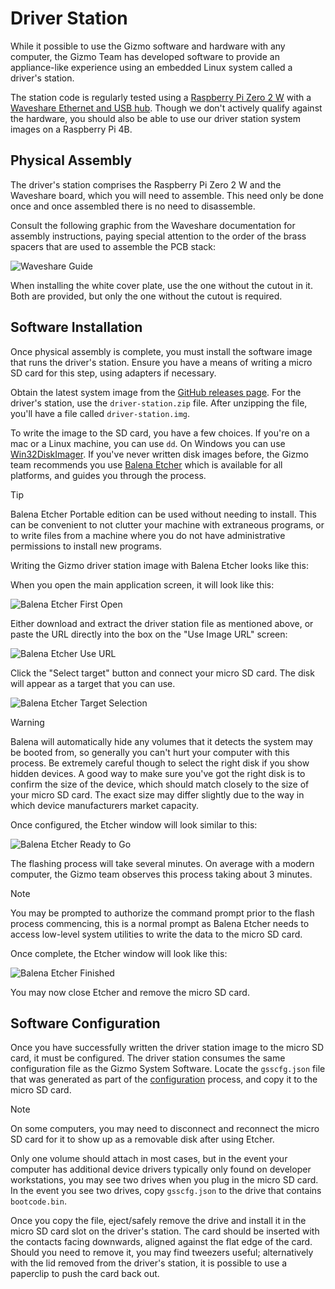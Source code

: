 # Driver Station

While it possible to use the Gizmo software and hardware with any
computer, the Gizmo Team has developed software to provide an
appliance-like experience using an embedded Linux system called a
driver's station.

The station code is regularly tested using a [Raspberry Pi Zero 2
W](https://www.pishop.us/product/raspberry-pi-zero-2-w/) with a
[Waveshare Ethernet and USB
hub](https://www.waveshare.com/product/eth-usb-hub-box.htm).  Though
we don't actively qualify against the hardware, you should also be
able to use our driver station system images on a Raspberry Pi 4B.

## Physical Assembly

The driver's station comprises the Raspberry Pi Zero 2 W and the
Waveshare board, which you will need to assemble.  This need only be
done once and once assembled there is no need to disassemble.

Consult the following graphic from the Waveshare documentation for
assembly instructions, paying special attention to the order of the
brass spacers that are used to assemble the PCB stack:

![Waveshare Guide](/img/ETH-USB-HUB-BOX-Assembly.jpg)

When installing the white cover plate, use the one without the cutout
in it.  Both are provided, but only the one without the cutout is
required.

## Software Installation

Once physical assembly is complete, you must install the software
image that runs the driver's station.  Ensure you have a means of
writing a micro SD card for this step, using adapters if necessary.

Obtain the latest system image from the [GitHub releases
page](https://github.com/gizmo-platform/gizmo/releases/).  For the
driver's station, use the `driver-station.zip` file.  After unzipping
the file, you'll have a file called `driver-station.img`.

To write the image to the SD card, you have a few choices.  If you're
on a mac or a Linux machine, you can use `dd`.  On Windows you can use
[Win32DiskImager](https://win32diskimager.org/).  If you've never
written disk images before, the Gizmo team recommends you use [Balena
Etcher](https://etcher.balena.io/) which is available for all
platforms, and guides you through the process.

> [!TIP]
>
> Balena Etcher Portable edition can be used without needing to
> install.  This can be convenient to not clutter your machine with
> extraneous programs, or to write files from a machine where you do
> not have administrative permissions to install new programs.

Writing the Gizmo driver station image with Balena Etcher looks like
this:

When you open the main application screen, it will look like this:

![Balena Etcher First Open](/img/balena_opened.png)

Either download and extract the driver station file as mentioned
above, or paste the URL directly into the box on the "Use Image URL"
screen:

![Balena Etcher Use URL](/img/balena_urlconf.png)

Click the "Select target" button and connect your micro SD card.  The
disk will appear as a target that you can use.

![Balena Etcher Target Selection](/img/balena_target.png)

> [!WARNING]
>
> Balena will automatically hide any volumes that it detects the
> system may be booted from, so generally you can't hurt your computer
> with this process.  Be extremely careful though to select the right
> disk if you show hidden devices.  A good way to make sure you've got
> the right disk is to confirm the size of the device, which should
> match closely to the size of your micro SD card.  The exact size may
> differ slightly due to the way in which device manufacturers market
> capacity.

Once configured, the Etcher window will look similar to this:

![Balena Etcher Ready to Go](/img/balena_ready.png)

The flashing process will take several minutes.  On average with a
modern computer, the Gizmo team observes this process taking about 3
minutes.

> [!NOTE]
>
> You may be prompted to authorize the command prompt prior to the
> flash process commencing, this is a normal prompt as Balena Etcher
> needs to access low-level system utilities to write the data to the
> micro SD card.

Once complete, the Etcher window will look like this:

![Balena Etcher Finished](/img/balena_finished.png)

You may now close Etcher and remove the micro SD card.


## Software Configuration

Once you have successfully written the driver station image to the
micro SD card, it must be configured.  The driver station consumes the
same configuration file as the Gizmo System Software.  Locate the
`gsscfg.json` file that was generated as part of the
[configuration](config.md) process, and copy it to the micro SD card.

> [!NOTE]
>
> On some computers, you may need to disconnect and reconnect the
> micro SD card for it to show up as a removable disk after using
> Etcher.
>
> Only one volume should attach in most cases, but in the event your
> computer has additional device drivers typically only found on
> developer workstations, you may see two drives when you plug in the
> micro SD card.  In the event you see two drives, copy `gsscfg.json`
> to the drive that contains `bootcode.bin`.

Once you copy the file, eject/safely remove the drive and install it
in the micro SD card slot on the driver's station.  The card should be
inserted with the contacts facing downwards, aligned against the flat
edge of the card.  Should you need to remove it, you may find tweezers
useful; alternatively with the lid removed from the driver's station,
it is possible to use a paperclip to push the card back out.
